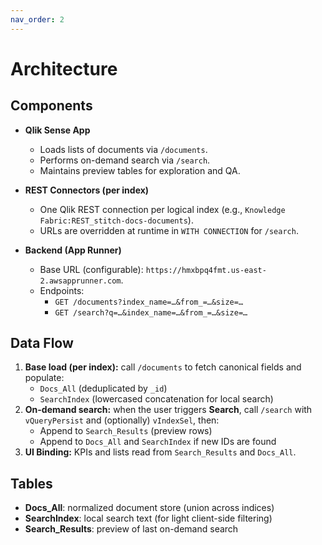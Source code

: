 ```yaml
---
nav_order: 2
---
```


# Architecture

## Components

- **Qlik Sense App**
  - Loads lists of documents via `/documents`.
  - Performs on-demand search via `/search`.
  - Maintains preview tables for exploration and QA.

- **REST Connectors (per index)**
  - One Qlik REST connection per logical index (e.g., `Knowledge Fabric:REST_stitch-docs-documents`).
  - URLs are overridden at runtime in `WITH CONNECTION` for `/search`.

- **Backend (App Runner)**
  - Base URL (configurable): `https://hmxbpq4fmt.us-east-2.awsapprunner.com`.
  - Endpoints:
    - `GET /documents?index_name=…&from_=…&size=…`
    - `GET /search?q=…&index_name=…&from_=…&size=…`

## Data Flow

1. **Base load (per index):** call `/documents` to fetch canonical fields and populate:
   - `Docs_All` (deduplicated by `_id`)
   - `SearchIndex` (lowercased concatenation for local search)
2. **On-demand search:** when the user triggers **Search**, call `/search` with `vQueryPersist` and (optionally) `vIndexSel`, then:
   - Append to `Search_Results` (preview rows)
   - Append to `Docs_All` and `SearchIndex` if new IDs are found
3. **UI Binding:** KPIs and lists read from `Search_Results` and `Docs_All`.

## Tables

- **Docs_All**: normalized document store (union across indices)
- **SearchIndex**: local search text (for light client-side filtering)
- **Search_Results**: preview of last on-demand search
